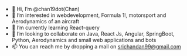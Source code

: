 - 👋 Hi, I’m @chan19dot(Chan)
- 👀 I’m interested in webdevelopment, Formula 1!, motorsport and Aerodynamics of an aircraft
- 🌱 I’m currently learning React-query 
- 💞️ I’m looking to collaborate on Java, React Js, Angular, SpringBoot, Python, Aerodynamics and small web applications and bots 
- 📫 You can reach me by dropping a mail on srichandan99@gmail.com

<!---
chan19dot/chan19dot is a ✨ special ✨ repository because its `README.md` (this file) appears on your GitHub profile.
You can click the Preview link to take a look at your changes.
--->
